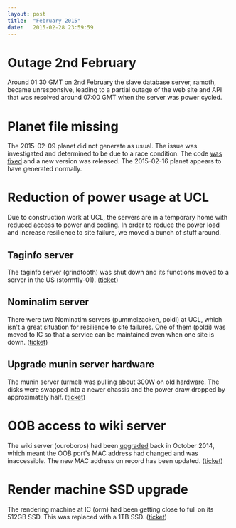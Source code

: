 ```yaml
---
layout: post
title:  "February 2015"
date:   2015-02-28 23:59:59
---
```


# Outage 2nd February

Around 01:30 GMT on 2nd February the slave database server, ramoth, became unresponsive, leading to a partial outage of the web site and API that was resolved around 07:00 GMT when the server was power cycled.

# Planet file missing

The 2015-02-09 planet did not generate as usual. The issue was
investigated and determined to be due to a race condition. The code
[was
fixed](https://github.com/zerebubuth/planet-dump-ng/commit/d3fdedd13784976ca970868e2ab08c41ad6bc9de)
and a new version was released. The 2015-02-16 planet appears to have
generated normally.

# Reduction of power usage at UCL

Due to construction work at UCL, the servers are in a temporary home
with reduced access to power and cooling. In order to reduce the power
load and increase resilience to site failure, we moved a bunch of
stuff around.

## Taginfo server

The taginfo server (grindtooth) was shut down and its functions moved
to a server in the US (stormfly-01). ([ticket](https://github.com/openstreetmap/operations/issues/22))

## Nominatim server

There were two Nominatim servers (pummelzacken, poldi) at UCL, which
isn't a great situation for resilience to site failures. One of them
(poldi) was moved to IC so that a service can be maintained even when
one site is down. ([ticket](https://github.com/openstreetmap/operations/issues/20))

## Upgrade munin server hardware

The munin server (urmel) was pulling about 300W on old hardware. The
disks were swapped into a newer chassis and the power draw dropped by
approximately half. ([ticket](https://github.com/openstreetmap/operations/issues/21))

# OOB access to wiki server

The wiki server (ouroboros) had been
[upgraded](http://gravitystorm.github.io/owg-log/2014/10/31/october.html)
back in October 2014, which meant the OOB port's MAC address had
changed and was inaccessible. The new MAC address on record has been
updated. ([ticket](https://github.com/openstreetmap/operations/issues/16))

# Render machine SSD upgrade

The rendering machine at IC (orm) had been getting close to full on
its 512GB SSD. This was replaced with a 1TB
SSD. ([ticket](https://github.com/openstreetmap/operations/issues/6))
